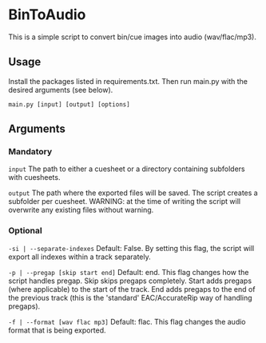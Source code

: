 # BinToAudio
 
This is a simple script to convert bin/cue images into audio (wav/flac/mp3).

## Usage
Install the packages listed in requirements.txt. Then run main.py with the desired arguments (see below).

`main.py [input] [output] [options]`

## Arguments
### Mandatory

`input`
The path to either a cuesheet or a directory containing subfolders with cuesheets.

`output`
The path where the exported files will be saved. The script creates a subfolder per cuesheet. WARNING: at the time of writing the script will overwrite any existing files without warning.

### Optional
`-si | --separate-indexes`
Default: False. By setting this flag, the script will export all indexes within a track separately.

`-p | --pregap [skip start end]`
Default: end. This flag changes how the script handles pregap. Skip skips pregaps completely. Start adds pregaps (where applicable) to the start of the track. End adds pregaps to the end of the previous track (this is the 'standard' EAC/AccurateRip way of handling pregaps).

`-f | --format [wav flac mp3]`
Default: flac. This flag changes the audio format that is being exported.
